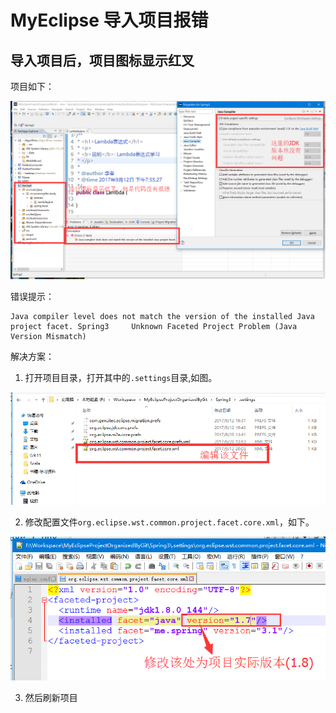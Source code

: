 # MyEclipse 导入项目报错
>

## 导入项目后，项目图标显示红叉
项目如下：

![项目](./images/image_1.png "项目")

错误提示：
```
Java compiler level does not match the version of the installed Java project facet.	Spring3		Unknown	Faceted Project Problem (Java Version Mismatch)

```

解决方案：
1. 打开项目目录，打开其中的`.settings`目录,如图。

![项目目录](images/image_2.png)

2. 修改配置文件`org.eclipse.wst.common.project.facet.core.xml`，如下。

![项目配置文件](images/image_3.png)

3. 然后刷新项目
